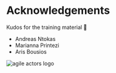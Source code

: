 # Acknowledgements

<div grid="~ cols-2 gap-4" class="flex justify-center items-center">
<div class="flex flex-col w-1/2">
Kudos for the training material 🙌
<ul mt-5>
<li>Andreas Ntokas</li>
<li>Marianna Printezi</li>
<li>Aris Bousios</li>
</ul>

</div>
<img src="/agile-actors/icon_light_bulb_rev.png" alt="agile actors logo" class="w-1/3 rounded shadow " />
</div>

